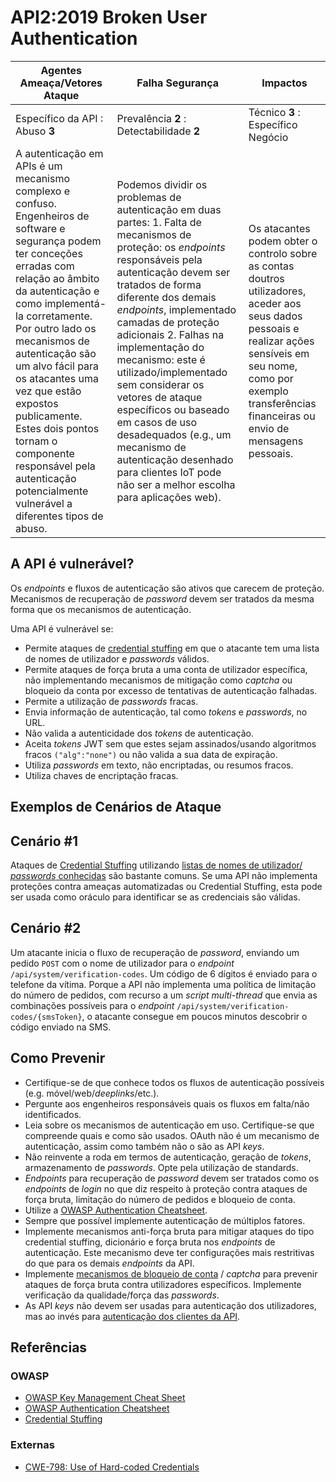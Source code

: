 API2:2019 Broken User Authentication
====================================

| Agentes Ameaça/Vetores Ataque | Falha Segurança | Impactos |
| - | - | - |
| Específico da API : Abuso **3** | Prevalência **2** : Detectabilidade **2** | Técnico **3** : Específico Negócio |
| A autenticação em APIs é um mecanismo complexo e confuso. Engenheiros de software e segurança podem ter conceções erradas com relação ao âmbito da autenticação e como implementá-la corretamente. Por outro lado os mecanismos de autenticação são um alvo fácil para os atacantes uma vez que estão expostos publicamente. Estes dois pontos tornam o componente responsável pela autenticação potencialmente vulnerável a diferentes tipos de abuso. | Podemos dividir os problemas de autenticação em duas partes: 1. Falta de mecanismos de proteção: os _endpoints_ responsáveis pela autenticação devem ser tratados de forma diferente dos demais _endpoints_, implementado camadas de proteção adicionais 2. Falhas na implementação do mecanismo: este é utilizado/implementado sem considerar os vetores de ataque específicos ou baseado em casos de uso desadequados (e.g., um mecanismo de autenticação desenhado para clientes IoT pode não ser a melhor escolha para aplicações web). | Os atacantes podem obter o controlo sobre as contas doutros utilizadores, aceder aos seus dados pessoais e realizar ações sensíveis em seu nome, como por exemplo transferências financeiras ou envio de mensagens pessoais. |

## A API é vulnerável?

Os _endpoints_ e fluxos de autenticação são ativos que carecem de proteção.
Mecanismos de recuperação de _password_ devem ser tratados da mesma forma que os
mecanismos de autenticação.

Uma API é vulnerável se:
* Permite ataques de [credential stuffing][1] em que o atacante tem uma lista de
  nomes de utilizador e _passwords_ válidos.
* Permite ataques de força bruta a uma conta de utilizador específica, não
  implementando mecanismos de mitigação como _captcha_ ou bloqueio da conta por
  excesso de tentativas de autenticação falhadas.
* Permite a utilização de _passwords_ fracas.
* Envia informação de autenticação, tal como _tokens_ e _passwords_, no URL.
* Não valida a autenticidade dos _tokens_ de autenticação.
* Aceita _tokens_ JWT sem que estes sejam assinados/usando algoritmos fracos
  `("alg":"none")` ou não valida a sua data de expiração.
* Utiliza _passwords_ em texto, não encriptadas, ou resumos fracos.
* Utiliza chaves de encriptação fracas.

## Exemplos de Cenários de Ataque

## Cenário #1

Ataques de [Credential Stuffing][1] utilizando [listas de nomes de utilizador/
_passwords_ conhecidas][2] são bastante comuns. Se uma API não implementa
proteções contra ameaças automatizadas ou Credential Stuffing, esta pode ser
usada como oráculo para identificar se as credenciais são válidas.

## Cenário #2

Um atacante inicia o fluxo de recuperação de _password_, enviando um pedido
`POST` com o nome de utilizador para o _endpoint_
`/api/system/verification-codes`. Um código de 6 dígitos é enviado para o
telefone da vítima. Porque a API não implementa uma política de limitação do
número de pedidos, com recurso a um _script multi-thread_ que envia as
combinações possíveis para o _endpoint_
`/api/system/verification-codes/{smsToken}`, o atacante consegue em poucos
minutos descobrir o código enviado na SMS.

## Como Prevenir

* Certifique-se de que conhece todos os fluxos de autenticação possíveis (e.g.
  móvel/web/_deeplinks_/etc.).
* Pergunte aos engenheiros responsáveis quais os fluxos em falta/não
  identificados.
* Leia sobre os mecanismos de autenticação em uso. Certifique-se que compreende
  quais e como são usados. OAuth não é um mecanismo de autenticação, assim como
  também não o são as API _keys_.
* Não reinvente a roda em termos de autenticação, geração de _tokens_,
  armazenamento de _passwords_. Opte pela utilização de standards.
* _Endpoints_ para recuperação de _password_ devem ser tratados como os
  _endpoints_ de _login_ no que diz respeito à proteção contra ataques de força
  bruta, limitação do número de pedidos e bloqueio de conta.
* Utilize a  [OWASP Authentication Cheatsheet][3].
* Sempre que possível implemente autenticação de múltiplos fatores.
* Implemente mecanismos anti-força bruta para mitigar ataques do tipo credential
  stuffing, dicionário e força bruta nos _endpoints_ de autenticação. Este
  mecanismo deve ter configurações mais restritivas do que para os demais
  _endpoints_ da API.
* Implemente [mecanismos de bloqueio de conta][4] / _captcha_ para prevenir
  ataques de força bruta contra utilizadores específicos. Implemente verificação
  da qualidade/força das _passwords_.
* As API _keys_ não devem ser usadas para autenticação dos utilizadores, mas ao
  invés para [autenticação dos clientes da API][5].

## Referências

### OWASP

* [OWASP Key Management Cheat Sheet][6]
* [OWASP Authentication Cheatsheet][3]
* [Credential Stuffing][1]

### Externas

* [CWE-798: Use of Hard-coded Credentials][7]

[1]: https://www.owasp.org/index.php/Credential_stuffing
[2]: https://github.com/danielmiessler/SecLists
[3]: https://cheatsheetseries.owasp.org/cheatsheets/Authentication_Cheat_Sheet.html
[4]: https://www.owasp.org/index.php/Testing_for_Weak_lock_out_mechanism_(OTG-AUTHN-003)
[5]: https://cloud.google.com/endpoints/docs/openapi/when-why-api-key
[6]: https://www.owasp.org/index.php/Key_Management_Cheat_Sheet
[7]: https://cwe.mitre.org/data/definitions/798.html
